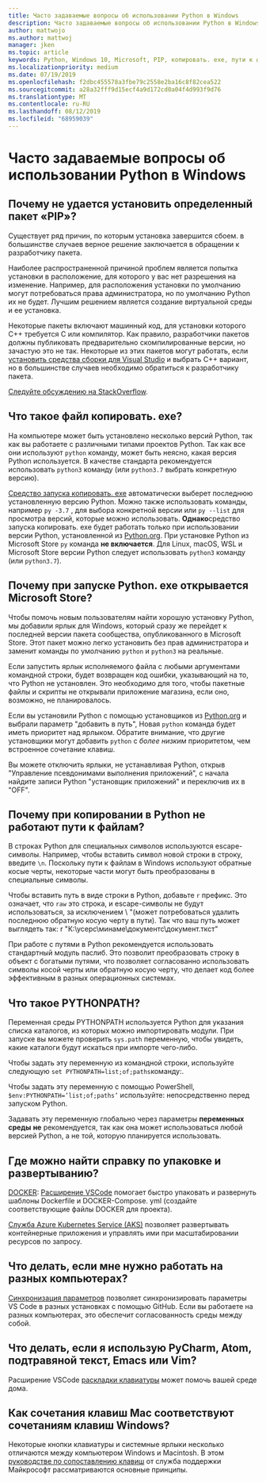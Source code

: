 ```yaml
---
title: Часто задаваемые вопросы об использовании Python в Windows
description: Часто задаваемые вопросы об использовании Python в Windows
author: mattwojo
ms.author: mattwoj
manager: jken
ms.topic: article
keywords: Python, Windows 10, Microsoft, PIP, копировать. exe, пути к файлам, PYTHONPATH, развертывание Python, упаковка Python
ms.localizationpriority: medium
ms.date: 07/19/2019
ms.openlocfilehash: f2dbc455578a3fbe79c2558e2ba16c8f82cea522
ms.sourcegitcommit: a28a32fff9d15ecf4a9d172cd0a04f4d993f9d76
ms.translationtype: MT
ms.contentlocale: ru-RU
ms.lasthandoff: 08/12/2019
ms.locfileid: "68959039"
---
```

# <a name="frequently-asked-questions-about-using-python-on-windows"></a>Часто задаваемые вопросы об использовании Python в Windows

## <a name="why-cant-i-pip-install-a-certain-package"></a>Почему не удается установить определенный пакет «PIP»?

Существует ряд причин, по которым установка завершится сбоем. в большинстве случаев верное решение заключается в обращении к разработчику пакета.

Наиболее распространенной причиной проблем является попытка установки в расположение, для которого у вас нет разрешения на изменение. Например, для расположения установки по умолчанию могут потребоваться права администратора, но по умолчанию Python их не будет. Лучшим решением является создание виртуальной среды и ее установка.

Некоторые пакеты включают машинный код, для установки которого C++ требуется C или компилятор. Как правило, разработчики пакетов должны публиковать предварительно скомпилированные версии, но зачастую это не так. Некоторые из этих пакетов могут работать, если [установить средства сборки для Visual Studio](https://visualstudio.microsoft.com/downloads/#build-tools-for-visual-studio-2019) и выбрать C++ вариант, но в большинстве случаев необходимо обратиться к разработчику пакета.

[Следуйте обсуждению на StackOverflow](https://stackoverflow.com/questions/4750806/how-do-i-install-pip-on-windows/12476379).

## <a name="what-is-pyexe"></a>Что такое файл копировать. exe?

На компьютере может быть установлено несколько версий Python, так как вы работаете с различными типами проектов Python. Так как все они используют `python` команду, может быть неясно, какая версия Python используется. В качестве стандарта рекомендуется использовать `python3` команду (или `python3.7` выбрать конкретную версию).

[Средство запуска копировать. exe](https://docs.python.org/3/using/windows.html#launcher) автоматически выберет последнюю установленную версию Python. Можно также использовать команды, например `py -3.7` , для выбора конкретной версии или `py --list` для просмотра версий, которые можно использовать. **Однако**средство запуска копировать. exe будет работать только при использовании версии Python, установленной из [Python.org](https://www.python.org/downloads/windows/). При установке Python из Microsoft Store `py` команда **не включается**. Для Linux, macOS, WSL и Microsoft Store версии Python следует использовать `python3` команду (или `python3.7`).

## <a name="why-does-running-pythonexe-open-the-microsoft-store"></a>Почему при запуске Python. exe открывается Microsoft Store?

Чтобы помочь новым пользователям найти хорошую установку Python, мы добавили ярлык для Windows, который сразу же перейдет к последней версии пакета сообщества, опубликованного в Microsoft Store. Этот пакет можно легко установить без прав администратора и заменит команды по умолчанию `python` и `python3` на реальные.

Если запустить ярлык исполняемого файла с любыми аргументами командной строки, будет возвращен код ошибки, указывающий на то, что Python не установлен. Это необходимо для того, чтобы пакетные файлы и скрипты не открывали приложение магазина, если оно, возможно, не планировалось.

Если вы установили Python с помощью установщиков из [Python.org](https://www.python.org/downloads/windows/) и выбрали параметр "добавить в путь", Новая `python` команда будет иметь приоритет над ярлыком. Обратите внимание, что другие установщики могут добавить `python` с _более низким_ приоритетом, чем встроенное сочетание клавиш.

Вы можете отключить ярлыки, не устанавливая Python, открыв "Управление псевдонимами выполнения приложений", с начала найдите записи Python "установщик приложений" и переключив их в "OFF".

## <a name="why-dont-file-paths-work-in-python-when-i-copy-paste-them"></a>Почему при копировании в Python не работают пути к файлам?

В строках Python для специальных символов используются escape-символы. Например, чтобы вставить символ новой строки в строку, введите `\n`. Поскольку пути к файлам в Windows используют обратные косые черты, некоторые части могут быть преобразованы в специальные символы.

Чтобы вставить путь в виде строки в Python, добавьте `r` префикс. Это означает, что `raw` это строка, и escape-символы не будут использоваться, за исключением \ "(может потребоваться удалить последнюю обратную косую черту в пути). Так что ваш путь может выглядеть так: r "К:\усерс\минаме\документс\документ.ткст"

При работе с путями в Python рекомендуется использовать стандартный модуль паслиб. Это позволит преобразовать строку в объект с богатыми путями, что позволяет согласованно использовать символы косой черты или обратную косую черту, что делает код более эффективным в разных операционных системах.

## <a name="what-is-pythonpath"></a>Что такое PYTHONPATH?

Переменная среды PYTHONPATH используется Python для указания списка каталогов, из которых можно импортировать модули. При запуске вы можете проверить `sys.path` переменную, чтобы увидеть, какие каталоги будут искаться при импорте чего-либо.

Чтобы задать эту переменную из командной строки, используйте следующую `set PYTHONPATH=list;of;paths`команду:.

Чтобы задать эту переменную с помощью PowerShell, `$env:PYTHONPATH=’list;of;paths’` используйте: непосредственно перед запуском Python.

Задавать эту переменную глобально через параметры **переменных среды** **не** рекомендуется, так как она может использоваться любой версией Python, а не той, которую планируется использовать.

## <a name="where-can-i-find-help-with-packaging-and-deployment"></a>Где можно найти справку по упаковке и развертыванию?

[DOCKER](https://code.visualstudio.com/docs/azure/docker): [Расширение VSCode](https://code.visualstudio.com/docs/azure/docker) помогает быстро упаковать и развернуть шаблоны Dockerfile и DOCKER-Compose. yml (создайте соответствующие файлы DOCKER для проекта).

[Служба Azure Kubernetes Service (AKS)](https://docs.microsoft.com/azure/aks/) позволяет развертывать контейнерные приложения и управлять ими при масштабировании ресурсов по запросу.

## <a name="what-if-i-need-to-work-across-different-machines"></a>Что делать, если мне нужно работать на разных компьютерах?

[Синхронизация параметров](https://marketplace.visualstudio.com/items?itemName=Shan.code-settings-sync) позволяет синхронизировать параметры VS Code в разных установках с помощью GitHub. Если вы работаете на разных компьютерах, это обеспечит согласованность среды между собой.

## <a name="what-if-im-used-to-using-pycharm-atom-sublime-text-emacs-or-vim"></a>Что делать, если я использую PyCharm, Atom, подтравяной текст, Emacs или Vim?

Расширение VSCode [раскладки клавиатуры](https://marketplace.visualstudio.com/search?target=VSCode&category=Keymaps&sortBy=Downloads) может помочь вашей среде дома.

## <a name="how-do-mac-shortcut-keys-map-to-windows-shortcut-keys"></a>Как сочетания клавиш Mac соответствуют сочетаниям клавиш Windows?

Некоторые кнопки клавиатуры и системные ярлыки несколько отличаются между компьютером Windows и Macintosh. В этом [руководстве по сопоставлению клавиш](https://support.microsoft.com/help/970299/keyboard-mappings-using-a-pc-keyboard-on-a-macintosh) от служба поддержки Майкрософт рассматриваются основные принципы.
